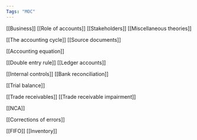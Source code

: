 ```yaml
---
Tags: "MOC"
---
```

[[Business]]
[[Role of accounts]]
[[Stakeholders]]
[[Miscellaneous theories]]

[[The accounting cycle]]
[[Source documents]]

[[Accounting equation]]

[[Double entry rule]]
[[Ledger accounts]]

[[Internal controls]]
[[Bank reconciliation]]

[[Trial balance]]

[[Trade receivables]]
[[Trade receivable impairment]]

[[NCA]]

[[Corrections of errors]]

[[FIFO]]
[[Inventory]]